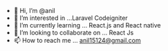 - 👋 Hi, I’m @anil
- 👀 I’m interested in ...Laravel Codeigniter
- 🌱 I’m currently learning ... React.js and React native
- 💞️ I’m looking to collaborate on ... React Js
- 📫 How to reach me ... anil15124@gmail.com

<!---
anil/anil is a ✨ special ✨ repository because its `README.md` (this file) appears on your GitHub profile.
You can click the Preview link to take a look at your changes.
--->
